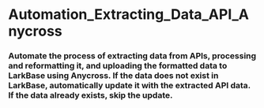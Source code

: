 # Automation_Extracting_Data_API_Anycross

### Automate the process of extracting data from APIs, processing and reformatting it, and uploading the formatted data to LarkBase using Anycross. If the data does not exist in LarkBase, automatically update it with the extracted API data. If the data already exists, skip the update.

